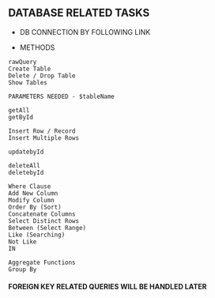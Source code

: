 ## DATABASE RELATED TASKS

- DB CONNECTION BY FOLLOWING LINK



- METHODS

```
rawQuery
Create Table
Delete / Drop Table
Show Tables

PARAMETERS NEEDED - $tableName

getAll
getById

Insert Row / Record
Insert Multiple Rows

updatebyId

deleteAll
deletebyId

Where Clause
Add New Column
Modify Column
Order By (Sort)
Concatenate Columns
Select Distinct Rows
Between (Select Range)
Like (Searching)
Not Like
IN

Aggregate Functions
Group By
```

#### FOREIGN KEY RELATED QUERIES WILL BE HANDLED LATER

